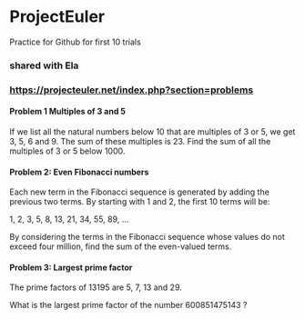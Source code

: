 # ProjectEuler
Practice for Github for first 10 trials
### shared with Ela
### https://projecteuler.net/index.php?section=problems

####   Problem 1 Multiples of 3 and 5
  
  If we list all the natural numbers below 10 that are multiples of 3 or 5, we get 3, 5, 6 and 9. The sum of these multiples is 23. Find the sum of all the multiples of 3 or 5 below 1000.


#### Problem 2: Even Fibonacci numbers
Each new term in the Fibonacci sequence is generated by adding the previous two terms. By starting with 1 and 2, the first 10 terms will be:

1, 2, 3, 5, 8, 13, 21, 34, 55, 89, ...

By considering the terms in the Fibonacci sequence whose values do not exceed four million, find the sum of the even-valued terms.


#### Problem 3: Largest prime factor
The prime factors of 13195 are 5, 7, 13 and 29.

What is the largest prime factor of the number 600851475143 ?
